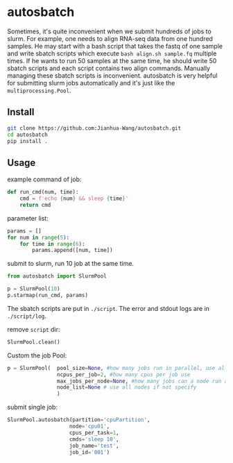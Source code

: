 # autosbatch

Sometimes, it's quite inconvenient when we submit hundreds of jobs to slurm. For example, one needs to align RNA-seq data from one hundred samples. He may start with a bash script that takes the fastq of one sample and write sbatch scripts which execute `bash align.sh sample.fq` multiple times. If he wants to run 50 samples at the same time, he should write 50 sbatch scripts and each script contains two align commands. Manually managing these sbatch scripts is inconvenient. autosbatch is very helpful for submitting slurm jobs automatically and it's just like the `multiprocessing.Pool`.

## Install

```bash
git clone https://github.com:Jianhua-Wang/autosbatch.git
cd autosbatch
pip install .
```

## Usage

example command of job:

```python
def run_cmd(num, time):
    cmd = f'echo {num} && sleep {time}'
    return cmd
```

parameter list:

```python
params = []
for num in range(5):
    for time in range(6):
        params.append([num, time])
```

submit to slurm, run 10 job at the same time.

```python
from autosbatch import SlurmPool

p = SlurmPool(10)
p.starmap(run_cmd, params)
```

The sbatch scripts are put in `./script`. The error and stdout logs are in `./script/log`.

remove `script` dir:

```python
SlurmPool.clean()
```

Custom the job Pool:

```python
p = SlurmPool(  pool_size=None, #how many jobs run in parallel, use all resources if not specify.
                ncpus_per_job=2, #how many cpus per job use
                max_jobs_per_node=None, #how many jobs can a node run at most
                node_list=None # use all nodes if not specify
                )
```

submit single job:

```python
SlurmPool.autosbatch(partition='cpuPartition',
                    node='cpu01',
                    cpus_per_task=1,
                    cmds='sleep 10',
                    job_name='test',
                    job_id='001')

```
